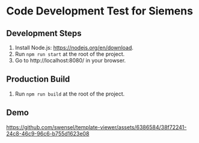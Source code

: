 # Code Development Test for Siemens

## Development Steps

1. Install Node.js: https://nodejs.org/en/download.
1. Run `npm run start` at the root of the project.
1. Go to http://localhost:8080/ in your browser.

## Production Build

1. Run `npm run build` at the root of the project.

## Demo

https://github.com/swensel/template-viewer/assets/6386584/38f72241-24c8-46c9-96c6-b755d1623e08
